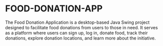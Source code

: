 # FOOD-DONATION-APP
The Food Donation Application is a desktop-based Java Swing project designed to facilitate food donations from users to those in need. It serves as a platform where users can sign up, log in, donate food, track their donations, explore donation locations, and learn more about the initiative.

